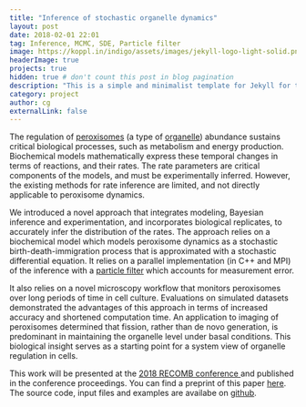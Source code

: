 ```yaml
---
title: "Inference of stochastic organelle dynamics"
layout: post
date: 2018-02-01 22:01
tag: Inference, MCMC, SDE, Particle filter
image: https://koppl.in/indigo/assets/images/jekyll-logo-light-solid.png
headerImage: true
projects: true
hidden: true # don't count this post in blog pagination
description: "This is a simple and minimalist template for Jekyll for those who likes to eat noodles."
category: project
author: cg
externalLink: false
---
```

The regulation of [peroxisomes](https://en.wikipedia.org/wiki/Peroxisome) (a type of [organelle](https://en.wikipedia.org/wiki/Organelle)) abundance sustains critical biological processes, such as metabolism and energy production. Biochemical models mathematically express these temporal changes in terms of reactions, and their rates. The rate parameters are critical components of the models, and must be experimentally inferred. However, the existing methods for rate inference are limited, and not directly applicable to peroxisome dynamics.


We introduced a novel approach that integrates modeling, Bayesian inference and experimentation, and incorporates biological replicates, to accurately infer the distribution of the rates. The approach relies on a biochemical model which models peroxisome dynamics as a stochastic birth-death-immigration process that is approximated with a stochastic differential equation. It relies on a parallel implementation (in C++ and MPI) of the inference with a [particle filter](https://www.stats.ox.ac.uk/~doucet/doucet_johansen_tutorialPF2011.pdf) which accounts for measurement error.


It also relies on a novel microscopy workflow that monitors peroxisomes over long periods of time in cell culture. Evaluations on simulated datasets demonstrated the advantages of this approach in terms of increased accuracy and shortened computation time. An application to imaging of peroxisomes determined that fission, rather than de novo generation, is predominant in maintaining the organelle level under basal conditions. This biological insight serves as a starting point for a system view of organelle regulation in cells.

This work will be presented at the [2018 RECOMB conference ](https://recomb2018.fr/) and published in the conference proceedings. 
You can find a preprint of this paper [here](https://recomb2018.fr/). The source code, input files and examples are availabe on [github](https://github.com/cyrilgalitzine/Organelle).




